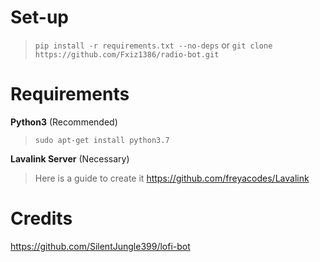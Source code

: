 # Set-up
> `pip install -r requirements.txt --no-deps` or `git clone https://github.com/Fxiz1386/radio-bot.git`

# Requirements
**Python3** (Recommended)
> `sudo apt-get install python3.7`

**Lavalink Server** (Necessary)
> Here is a guide to create it
https://github.com/freyacodes/Lavalink

# Credits
https://github.com/SilentJungle399/lofi-bot

